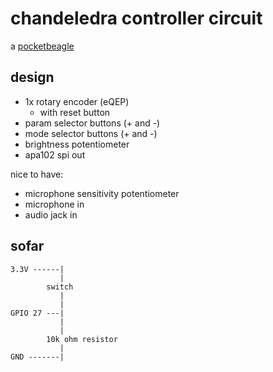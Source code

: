 # chandeledra controller circuit

a [pocketbeagle](https://github.com/beagleboard/pocketbeagle)

## design

- 1x rotary encoder (eQEP)
  - with reset button
- param selector buttons (+ and -)
- mode selector buttons (+ and -)
- brightness potentiometer
- apa102 spi out

nice to have:

- microphone sensitivity potentiometer
- microphone in
- audio jack in

## sofar

```
3.3V ------|
           |
        switch
           |
           |
GPIO 27 ---|
           |
           |
        10k ohm resistor
           |
GND -------|
```
